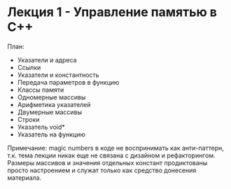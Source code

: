 # Лекция 1 - Управление памятью в С++

План:
* Указатели и адреса
* Ссылки
* Указатели и константность
* Передача параметров в функцию
* Классы памяти
* Одномерные массивы
* Арифметика указателей
* Двумерные массивы
* Строки
* Указатель void*
* Указатель на функцию

Примечание:
magic numbers в коде не воспринимать как анти-паттерн, т.к. тема лекции никак еще не связана с дизайном и рефакторингом.
Размеры массивов и значения отдельных констант продиктованы просто настроением и служат только как средство донесения материала.